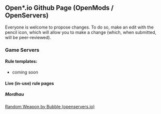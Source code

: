 ## Open*.io Github Page (OpenMods / OpenServers)

Everyone is welcome to propose changes. To do so, make an edit with the pencil icon, which will allow you to make a change (which, when submitted, will be peer-reviewed).

### Game Servers
#### Rule templates:
- coming soon

#### Live (in-use) rule pages
##### Mordhau
[Random Weapon by Bubble (openservers.io)](/rules/mordhau/randomweapon)
